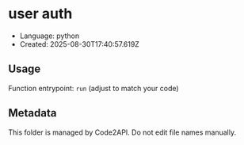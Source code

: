 # user auth

- Language: python
- Created: 2025-08-30T17:40:57.619Z

## Usage

Function entrypoint: `run` (adjust to match your code)

## Metadata

This folder is managed by Code2API. Do not edit file names manually.
